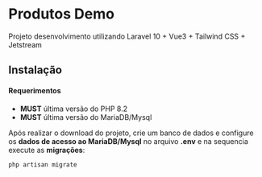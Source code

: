 # Produtos Demo

Projeto desenvolvimento utilizando Laravel 10 + Vue3 + Tailwind CSS + Jetstream

## Instalação

#### Requerimentos

- **MUST** última versão do PHP 8.2
- **MUST** última versão do MariaDB/Mysql

Após realizar o download do projeto, crie um banco de dados e configure os **dados de acesso ao MariaDB/Mysql** no arquivo **.env** e na sequencia execute as  **migrações**:

```
php artisan migrate
```
